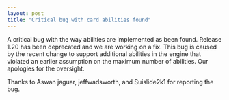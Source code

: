 ```yaml
---
layout: post
title: "Critical bug with card abilities found"
---
```


A critical bug with the way abilities are implemented as been found. Release 1.20 has been deprecated and we are working on a fix. This bug is caused by the recent change to support additional abilities in the engine that violated an earlier assumption on the maximum number of abilities. Our apologies for the oversight.

Thanks to Aswan jaguar, jeffwadsworth, and Suislide2k1 for reporting the bug. 

